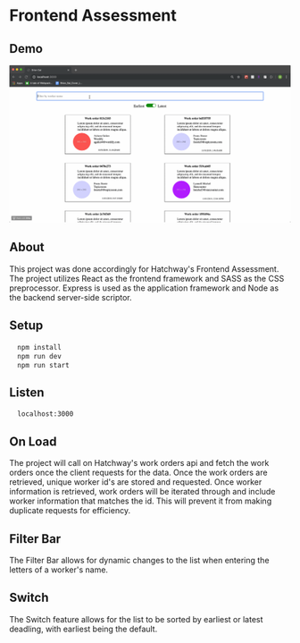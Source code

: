 # Frontend Assessment

## Demo

![Frontend Assessment Demo](demo/demo.gif)

## About 

This project was done accordingly for Hatchway's Frontend Assessment. The project utilizes React as the frontend framework and SASS as the CSS preprocessor.  Express is used as the application framework and Node as the backend server-side scriptor.

## Setup
```
  npm install
  npm run dev
  npm run start
```

## Listen
```
  localhost:3000
```
## On Load

The project will call on Hatchway's work orders api and fetch the work orders once the client requests for the data.  Once the work orders are retrieved, unique worker id's are stored and requested.  Once worker information is retrieved, work orders will be iterated through and include worker information that matches the id.  This will prevent it from making duplicate requests for efficiency.

## Filter Bar

The Filter Bar allows for dynamic changes to the list when entering the letters of a worker's name.

## Switch

The Switch feature allows for the list to be sorted by earliest or latest deadling, with earliest being the default.
